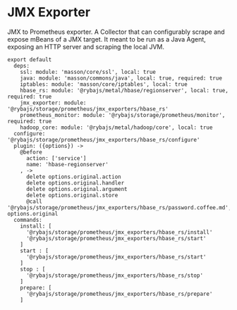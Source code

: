 
# JMX Exporter

JMX to Prometheus exporter.
A Collector that can configurably scrape and expose mBeans of a JMX target. 
It meant to be run as a Java Agent, exposing an HTTP server and scraping the local JVM.

    export default
      deps:
        ssl: module: 'masson/core/ssl', local: true
        java: module: 'masson/commons/java', local: true, required: true
        iptables: module: 'masson/core/iptables', local: true
        hbase_rs: module: '@rybajs/metal/hbase/regionserver', local: true, required: true
        jmx_exporter: module: '@rybajs/storage/prometheus/jmx_exporters/hbase_rs'
        prometheus_monitor: module: '@rybajs/storage/prometheus/monitor', required: true
        hadoop_core: module: '@rybajs/metal/hadoop/core', local: true
      configure: '@rybajs/storage/prometheus/jmx_exporters/hbase_rs/configure'
      plugin: ({options}) ->
        @before
          action: ['service']
          name: 'hbase-regionserver'
        , ->
          delete options.original.action
          delete options.original.handler
          delete options.original.argument
          delete options.original.store
          @call '@rybajs/storage/prometheus/jmx_exporters/hbase_rs/password.coffee.md', options.original
      commands:
        install: [
          '@rybajs/storage/prometheus/jmx_exporters/hbase_rs/install'
          '@rybajs/storage/prometheus/jmx_exporters/hbase_rs/start'
        ]
        start : [
          '@rybajs/storage/prometheus/jmx_exporters/hbase_rs/start'
        ]
        stop : [
          '@rybajs/storage/prometheus/jmx_exporters/hbase_rs/stop'
        ]
        prepare: [
          '@rybajs/storage/prometheus/jmx_exporters/hbase_rs/prepare'
        ]
